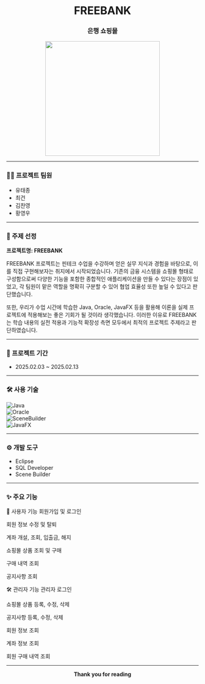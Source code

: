 <h1 align="center">FREEBANK</h1>
<h3 align="center">은행 쇼핑몰</h3>

<p align="center">
  <img src="https://github.com/user-attachments/assets/ea16150b-2fe0-4f34-a9b5-a58b8f4f0d9e" width="300"/>
</p>

---

### 👨‍💻 프로젝트 팀원
- 유태종
- 최건
- 김찬영
- 황영우

---

### 🎯 주제 선정
**프로젝트명: FREEBANK**

FREEBANK 프로젝트는 핀테크 수업을 수강하며 얻은 실무 지식과 경험을 바탕으로, 이를 직접 구현해보자는 취지에서 시작되었습니다.
기존의 금융 시스템을 쇼핑몰 형태로 구성함으로써 다양한 기능을 포함한 종합적인 애플리케이션을 만들 수 있다는 장점이 있었고,
각 팀원이 맡은 역할을 명확히 구분할 수 있어 협업 효율성 또한 높일 수 있다고 판단했습니다.

또한, 우리가 수업 시간에 학습한 Java, Oracle, JavaFX 등을 활용해 이론을 실제 프로젝트에 적용해보는 좋은 기회가 될 것이라 생각했습니다.
이러한 이유로 FREEBANK는 학습 내용의 실전 적용과 기능적 확장성 측면 모두에서 최적의 프로젝트 주제라고 판단하였습니다.

---

### 📅 프로젝트 기간
- 2025.02.03 ~ 2025.02.13

---

### 🛠 사용 기술  
![Java](https://img.shields.io/badge/Java-ED8B00?style=flat-square&logo=java&logoColor=white)  
![Oracle](https://img.shields.io/badge/Oracle-F80000?style=flat-square&logo=oracle&logoColor=white)  
![SceneBuilder](https://img.shields.io/badge/SceneBuilder-2D9CDB?style=flat-square&logo=java&logoColor=white)  
![JavaFX](https://img.shields.io/badge/JavaFX-3873AE?style=flat-square&logo=java&logoColor=white)

---

### ⚙ 개발 도구
- Eclipse
- SQL Developer
- Scene Builder

---

### ✨ 주요 기능

👤 사용자 기능
 회원가입 및 로그인

 회원 정보 수정 및 탈퇴

 계좌 개설, 조회, 입출금, 해지

 쇼핑몰 상품 조회 및 구매

 구매 내역 조회

 공지사항 조회

🛠 관리자 기능
 관리자 로그인

 쇼핑몰 상품 등록, 수정, 삭제

 공지사항 등록, 수정, 삭제

 회원 정보 조회

 계좌 정보 조회

 회원 구매 내역 조회

---

<p align="center"><strong>Thank you for reading</strong></p>
